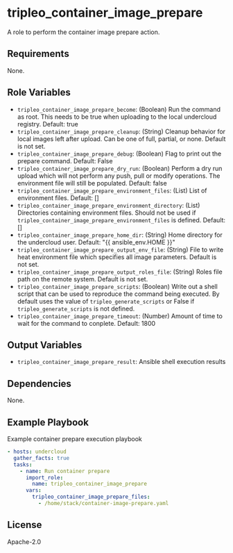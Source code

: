 tripleo_container_image_prepare
===============================

A role to perform the container image prepare action.

Requirements
------------

None.

Role Variables
--------------

* `tripleo_container_image_prepare_become`: (Boolean) Run the command as root. This needs to be true when uploading to the local undercloud registry. Default: true
* `tripleo_container_image_prepare_cleanup`: (String) Cleanup behavior for local images left after upload. Can be one of full, partial, or none. Default is not set.
* `tripleo_container_image_prepare_debug`: (Boolean) Flag to print out the prepare command. Default: False
* `tripleo_container_image_prepare_dry_run`: (Boolean) Perform a dry run upload which will not perform any push, pull or modify operations. The environment file will still be populated. Default: false
* `tripleo_container_image_prepare_environment_files`: (List) List of environment files. Default: []
* `tripleo_container_image_prepare_environment_directory`: (List) Directories containing environment files. Should not be used if `tripleo_container_image_prepare_environment_files` is defined. Default: []
* `tripleo_container_image_prepare_home_dir`: (String) Home directory for the undercloud user. Default: "{{ ansible_env.HOME }}"
* `tripleo_container_image_prepare_output_env_file`: (String) File to write heat environment file which specifies all image parameters. Default is not set.
* `tripleo_container_image_prepare_output_roles_file`: (String) Roles file path on the remote system. Default is not set.
* `tripleo_container_image_prepare_scripts`: (Boolean) Write out a shell script that can be used to reproduce the command being executed. By default uses the value of `tripleo_generate_scripts` or False if `tripleo_generate_scripts` is not defined.
* `tripleo_container_image_prepare_timeout`: (Number) Amount of time to wait for the command to conplete. Default: 1800

Output Variables
----------------

* `tripleo_container_image_prepare_result`: Ansible shell execution results

Dependencies
------------

None.

Example Playbook
----------------

Example container prepare execution playbook

```yaml
- hosts: undercloud
  gather_facts: true
  tasks:
    - name: Run container prepare
      import_role:
        name: tripleo_container_image_prepare
      vars:
        tripleo_container_image_prepare_files:
          - /home/stack/container-image-prepare.yaml
```

License
-------

Apache-2.0
